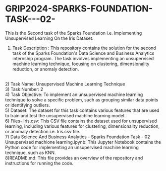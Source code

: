 # GRIP2024-SPARKS-FOUNDATION-TASK---02-
This is the Second task of the Sparks Foundation i.e. Implementing Unsupervised Learning On the Iris Dataset.
</br>
1) Task Description : This repository contains the solution for the second task of the Sparks Foundation's Data Science and Business Analytics internship program. The task involves implementing an unsupervised machine learning technique, focusing on clustering, dimensionality reduction, or anomaly detection.
</br>
2) Task Name: Unsupervised Machine Learning Technique
</br>
3) Task Number: 2
</br>
4) Task Objective: To implement an unsupervised machine learning technique to solve a specific problem, such as grouping similar data points or identifying outliers.
</br>
5) Dataset: The dataset for this task contains various features that are used to train and test the unsupervised machine learning model.
</br>
6) Files- Iris.csv: This CSV file contains the dataset used for unsupervised learning, including various features for clustering, dimensionality reduction, or anomaly detection i.e. Iris.csv file.
</br>
7) Data Science And Business Analytics - Sparks Foundation Task - 02 Unsupervised machione learning.ipynb: This Jupyter Notebook contains the Python code for implementing an unsupervised machine learning technique, such as KNN.
</br>
8)README.md: This file provides an overview of the repository and instructions for running the code.
